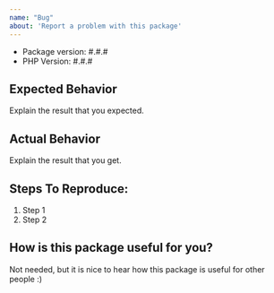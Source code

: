 ```yaml
---
name: "Bug"
about: 'Report a problem with this package'
---
```


- Package version: #.#.#
- PHP Version: #.#.#


## Expected Behavior
Explain the result that you expected.


## Actual Behavior
Explain the result that you get.


## Steps To Reproduce:
1. Step 1
2. Step 2


## How is this package useful for you?
Not needed, but it is nice to hear how this package is useful for other people :)
